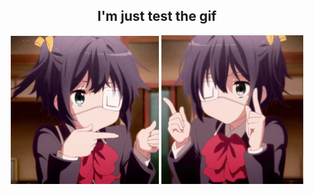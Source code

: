 <h2 align="center">I'm just test the gif</h2>

<p align="center">
  <img src="Animated GIF.gif" width="47%" alt="GIF 1">
  <img src="chuunibyou demo koi ga shitai manga GIF.gif" width="45%" alt="GIF 2">
</p>
